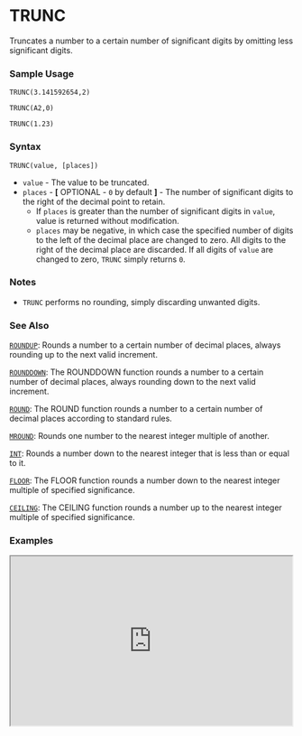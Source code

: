 # TRUNC

Truncates a number to a certain number of significant digits by omitting less significant digits.

### Sample Usage

`TRUNC(3.141592654,2)`

`TRUNC(A2,0)`

`TRUNC(1.23)`

### Syntax

`TRUNC(value, [places])`

* `value` - The value to be truncated.
* `places` - **[** OPTIONAL - `0` by default **]** - The number of significant digits to the right of the decimal point to retain.
  * If `places` is greater than the number of significant digits in `value`, value is returned without modification.
  * `places` may be negative, in which case the specified number of digits to the left of the decimal place are changed to zero. All digits to the right of the decimal place are discarded. If all digits of `value` are changed to zero, `TRUNC` simply returns `0`.

### Notes

* `TRUNC` performs no rounding, simply discarding unwanted digits.

### See Also

[`ROUNDUP`](https://support.google.com/docs/answer/3093443): Rounds a number to a certain number of decimal places, always rounding up to the next valid increment.

[`ROUNDDOWN`](https://support.google.com/docs/answer/3093442): The ROUNDDOWN function rounds a number to a certain number of decimal places, always rounding down to the next valid increment.

[`ROUND`](https://support.google.com/docs/answer/3093440): The ROUND function rounds a number to a certain number of decimal places according to standard rules.

[`MROUND`](https://support.google.com/docs/answer/3093426): Rounds one number to the nearest integer multiple of another.

[`INT`](https://support.google.com/docs/answer/3093490): Rounds a number down to the nearest integer that is less than or equal to it.

[`FLOOR`](https://support.google.com/docs/answer/3093487): The FLOOR function rounds a number down to the nearest integer multiple of specified significance.

[`CEILING`](https://support.google.com/docs/answer/3093471): The CEILING function rounds a number up to the nearest integer multiple of specified significance.

### Examples

<iframe height="300" src="https://docs.google.com/spreadsheet/pub?key=0As3tAuweYU9QdFYtSlp2MnBfNmZoMkljTTBSLWlPTGc&output=html" width="500"></iframe>
